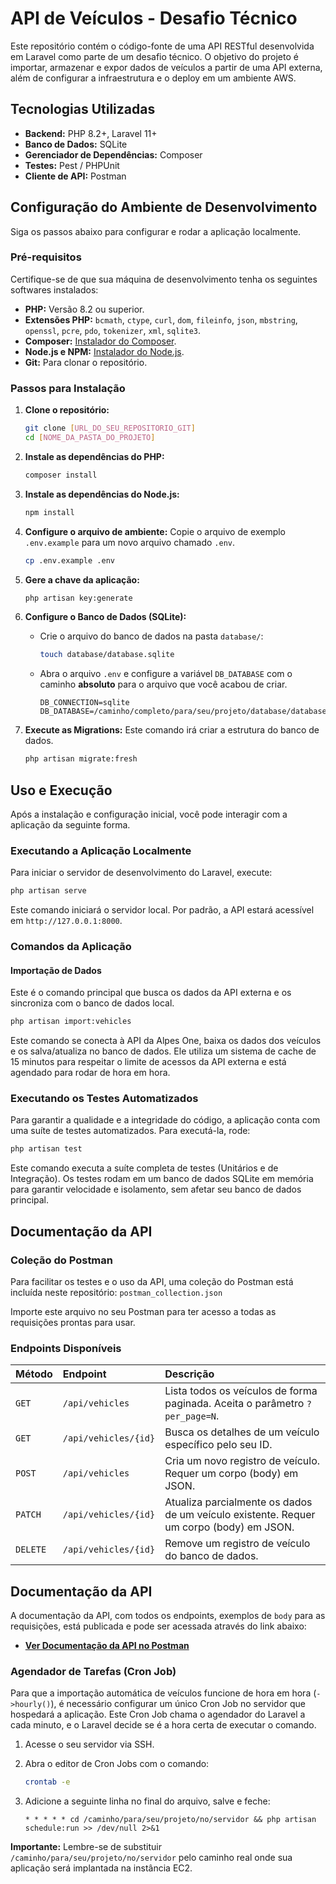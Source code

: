 # API de Veículos - Desafio Técnico

Este repositório contém o código-fonte de uma API RESTful desenvolvida em Laravel como parte de um desafio técnico. O objetivo do projeto é importar, armazenar e expor dados de veículos a partir de uma API externa, além de configurar a infraestrutura e o deploy em um ambiente AWS.

## Tecnologias Utilizadas

* **Backend:** PHP 8.2+, Laravel 11+
* **Banco de Dados:** SQLite
* **Gerenciador de Dependências:** Composer
* **Testes:** Pest / PHPUnit
* **Cliente de API:** Postman

## Configuração do Ambiente de Desenvolvimento

Siga os passos abaixo para configurar e rodar a aplicação localmente.

### Pré-requisitos

Certifique-se de que sua máquina de desenvolvimento tenha os seguintes softwares instalados:

* **PHP:** Versão 8.2 ou superior.
* **Extensões PHP:** `bcmath`, `ctype`, `curl`, `dom`, `fileinfo`, `json`, `mbstring`, `openssl`, `pcre`, `pdo`, `tokenizer`, `xml`, `sqlite3`.
* **Composer:** [Instalador do Composer](https://getcomposer.org/download/).
* **Node.js e NPM:** [Instalador do Node.js](https://nodejs.org/en).
* **Git:** Para clonar o repositório.

### Passos para Instalação

1.  **Clone o repositório:**
    ```bash
    git clone [URL_DO_SEU_REPOSITORIO_GIT]
    cd [NOME_DA_PASTA_DO_PROJETO]
    ```

2.  **Instale as dependências do PHP:**
    ```bash
    composer install
    ```

3.  **Instale as dependências do Node.js:**
    ```bash
    npm install
    ```

4.  **Configure o arquivo de ambiente:**
    Copie o arquivo de exemplo `.env.example` para um novo arquivo chamado `.env`.
    ```bash
    cp .env.example .env
    ```

5.  **Gere a chave da aplicação:**
    ```bash
    php artisan key:generate
    ```

6.  **Configure o Banco de Dados (SQLite):**
    * Crie o arquivo do banco de dados na pasta `database/`:
        ```bash
        touch database/database.sqlite
        ```
    * Abra o arquivo `.env` e configure a variável `DB_DATABASE` com o caminho **absoluto** para o arquivo que você acabou de criar.
        ```env
        DB_CONNECTION=sqlite
        DB_DATABASE=/caminho/completo/para/seu/projeto/database/database.sqlite
        ```

7.  **Execute as Migrations:**
    Este comando irá criar a estrutura do banco de dados.
    ```bash
    php artisan migrate:fresh
    ```

## Uso e Execução

Após a instalação e configuração inicial, você pode interagir com a aplicação da seguinte forma.

### Executando a Aplicação Localmente

Para iniciar o servidor de desenvolvimento do Laravel, execute:
```bash
php artisan serve
```
Este comando iniciará o servidor local. Por padrão, a API estará acessível em `http://127.0.0.1:8000`.

### Comandos da Aplicação

#### Importação de Dados

Este é o comando principal que busca os dados da API externa e os sincroniza com o banco de dados local.

```bash
php artisan import:vehicles
```
Este comando se conecta à API da Alpes One, baixa os dados dos veículos e os salva/atualiza no banco de dados. Ele utiliza um sistema de cache de 15 minutos para respeitar o limite de acessos da API externa e está agendado para rodar de hora em hora.

### Executando os Testes Automatizados

Para garantir a qualidade e a integridade do código, a aplicação conta com uma suíte de testes automatizados. Para executá-la, rode:
```bash
php artisan test
```
Este comando executa a suíte completa de testes (Unitários e de Integração). Os testes rodam em um banco de dados SQLite em memória para garantir velocidade e isolamento, sem afetar seu banco de dados principal.

## Documentação da API

### Coleção do Postman

Para facilitar os testes e o uso da API, uma coleção do Postman está incluída neste repositório:
`postman_collection.json`

Importe este arquivo no seu Postman para ter acesso a todas as requisições prontas para usar.

### Endpoints Disponíveis

| Método | Endpoint | Descrição |
| :--- | :--- | :--- |
| `GET` | `/api/vehicles` | Lista todos os veículos de forma paginada. Aceita o parâmetro `?per_page=N`. |
| `GET` | `/api/vehicles/{id}` | Busca os detalhes de um veículo específico pelo seu ID. |
| `POST` | `/api/vehicles` | Cria um novo registro de veículo. Requer um corpo (body) em JSON. |
| `PATCH` | `/api/vehicles/{id}` | Atualiza parcialmente os dados de um veículo existente. Requer um corpo (body) em JSON. |
| `DELETE` | `/api/vehicles/{id}` | Remove um registro de veículo do banco de dados. |

## Documentação da API

A documentação da API, com todos os endpoints, exemplos de `body` para as requisições, está publicada e pode ser acessada através do link abaixo:

* **[Ver Documentação da API no Postman](https://documenter.getpostman.com/view/1689657/2sB3HeuPUH)**

### Agendador de Tarefas (Cron Job)

Para que a importação automática de veículos funcione de hora em hora (`->hourly()`), é necessário configurar um único Cron Job no servidor que hospedará a aplicação. Este Cron Job chama o agendador do Laravel a cada minuto, e o Laravel decide se é a hora certa de executar o comando.

1.  Acesse o seu servidor via SSH.

2.  Abra o editor de Cron Jobs com o comando:
    ```bash
    crontab -e
    ```

3.  Adicione a seguinte linha no final do arquivo, salve e feche:
    ```cron
    * * * * * cd /caminho/para/seu/projeto/no/servidor && php artisan schedule:run >> /dev/null 2>&1
    ```

**Importante:** Lembre-se de substituir `/caminho/para/seu/projeto/no/servidor` pelo caminho real onde sua aplicação será implantada na instância EC2.